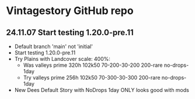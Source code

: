 # Vintagestory GitHub repo 
## 24.11.07 Start testing 1.20.0-pre.11
- Default branch 'main' not 'initial'
- Start testing 1.20.0-pre.11
- Try Plains with Landcover scale: 400%: 
  * Was valleys prime 320h 102k50 70-200-30-200 200-rare no-drops-1day
  * Try valleys prime 256h 102k50 70-300-30-300 200-rare no-drops-1day
- New Dees Default Story with NoDrops 1day ONLY looks good with mods